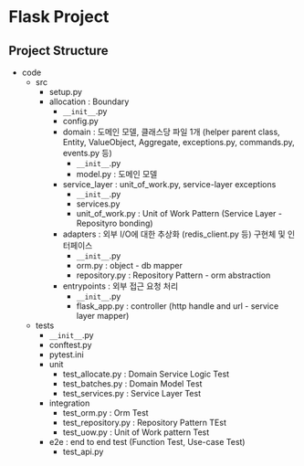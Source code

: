 # Flask Project

## Project Structure

- code
  - src
    - setup.py
    - allocation : Boundary
      - `__init__`.py
      - config.py
      - domain : 도메인 모델, 클래스당 파일 1개 (helper parent class, Entity, ValueObject, Aggregate, exceptions.py, commands.py, events.py 등)
        - `__init__`.py
        - model.py : 도메인 모델
      - service_layer : unit_of_work.py, service-layer exceptions
        - `__init__`.py
        - services.py
        - unit_of_work.py : Unit of Work Pattern (Service Layer - Reposityro bonding)
      - adapters : 외부 I/O에 대한 추상화 (redis_client.py 등) 구현체 및 인터페이스
        - `__init__`.py
        - orm.py : object - db mapper 
        - repository.py : Repository Pattern - orm abstraction
      - entrypoints : 외부 접근 요청 처리
        - `__init__`.py
        - flask_app.py : controller (http handle and url - service layer mapper)
  - tests
    - `__init__`.py
    - conftest.py
    - pytest.ini
    - unit
      - test_allocate.py : Domain Service Logic Test
      - test_batches.py : Domain Model Test
      - test_services.py : Service Layer Test
    - integration
      - test_orm.py : Orm Test
      - test_repository.py : Repository Pattern TEst
      - test_uow.py : Unit of Work pattern Test
    - e2e : end to end test (Function Test, Use-case Test)
      - test_api.py